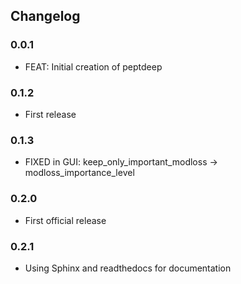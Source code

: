 ## Changelog

### 0.0.1

* FEAT: Initial creation of peptdeep

### 0.1.2

* First release

### 0.1.3

* FIXED in GUI: keep_only_important_modloss -> modloss_importance_level

### 0.2.0

* First official release

### 0.2.1

* Using Sphinx and readthedocs for documentation